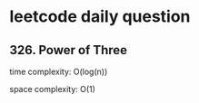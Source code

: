 # leetcode daily question

## 326. Power of Three

time complexity: O(log(n))

space complexity: O(1)